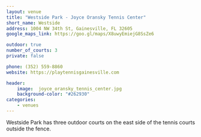 ```yaml
---
layout: venue
title: "Westside Park - Joyce Oransky Tennis Center"
short_name: Westside
address: 1004 NW 34th St, Gainesville, FL 32605
google_maps_link: https://goo.gl/maps/X8uwyEmiejG8SsZe6

outdoor: true
number_of_courts: 3
private: false

phone: (352) 559-8860
website: https://playtennisgainesville.com

header:
    image:  joyce_oransky_tennis_center.jpg
    background-color: "#262930"
categories:
    - venues
---
```

<!--more-->

Westside Park has three outdoor courts on the east side of the tennis courts outside the fence.
